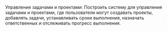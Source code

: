 Управление задачами и проектами:
Построить систему для управления задачами и проектами, где пользователи могут создавать проекты, добавлять задачи, устанавливать сроки выполнения, назначать ответственных и отслеживать прогресс выполнения.